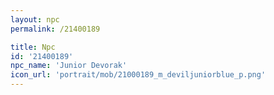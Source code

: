 ```yaml
---
layout: npc
permalink: /21400189

title: Npc
id: '21400189'
npc_name: 'Junior Devorak'
icon_url: 'portrait/mob/21000189_m_deviljuniorblue_p.png'
---
```

